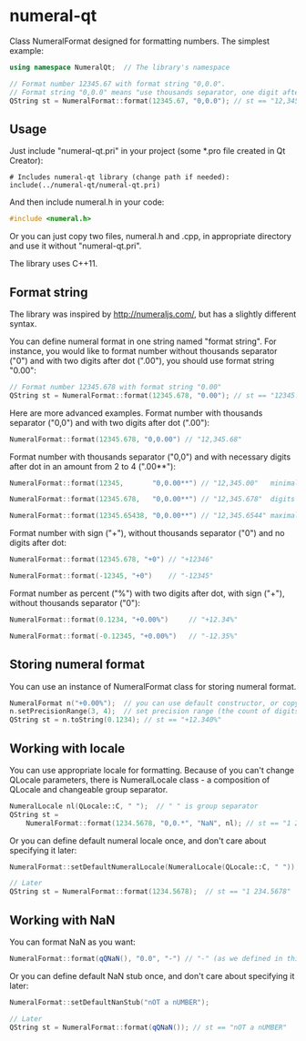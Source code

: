 numeral-qt
==========

Class NumeralFormat designed for formatting numbers. The simplest example:
```c++
using namespace NumeralQt;	// The library's namespace

// Format number 12345.67 with format string "0,0.0". 
// Format string "0,0.0" means "use thousands separator, one digit after dot)":
QString st = NumeralFormat::format(12345.67, "0,0.0"); // st == "12,345.7"
```

## Usage

Just include "numeral-qt.pri" in your project (some *.pro file created in Qt Creator):
```
# Includes numeral-qt library (change path if needed):
include(../numeral-qt/numeral-qt.pri)
```

And then include numeral.h in your code:
```c++
#include <numeral.h>
```

Or you can just copy two files, numeral.h and .cpp, in appropriate directory and use it without "numeral-qt.pri".

The library uses C++11.

## Format string

The library was inspired by http://numeraljs.com/, but has a slightly different syntax. 

You can define numeral format in one string named "format string". For instance, you would like to format number without thousands separator ("0") and with two digits after dot (".00"), you should use format string "0.00":
```c++
// Format number 12345.678 with format string "0.00"
QString st = NumeralFormat::format(12345.678, "0.00"); // st == "12345.68"
```

Here are more advanced examples. Format number with thousands separator ("0,0") and with two digits after dot (".00"):
```c++
NumeralFormat::format(12345.678, "0,0.00") // "12,345.68"
```
Format number with thousands separator ("0,0") and with necessary digits after dot in an amount from 2 to 4 (".00**"):
```c++
NumeralFormat::format(12345,       "0,0.00**") // "12,345.00"   minimal digits after dot = 2
```
```c++
NumeralFormat::format(12345.678,   "0,0.00**") // "12,345.678"  digits after dot between 2 and 4
```
```c++
NumeralFormat::format(12345.65438, "0,0.00**") // "12,345.6544" maximal digits after dot = 4
```
Format number with sign ("+"), without thousands separator ("0") and no digits after dot:
```c++
NumeralFormat::format(12345.678, "+0") // "+12346"
```
```c++
NumeralFormat::format(-12345, "+0")    // "-12345"
```
Format number as percent ("%") with two digits after dot, with sign ("+"), without thousands separator ("0"):
```c++
NumeralFormat::format(0.1234, "+0.00%")		// "+12.34%"
```
```c++
NumeralFormat::format(-0.12345, "+0.00%")	// "-12.35%"
```

## Storing numeral format
You can use an instance of NumeralFormat class for storing numeral format.
```c++
NumeralFormat n("+0.00%");  // you can use default constructor, or copy of NumeralFormat, or from QString
n.setPrecisionRange(3, 4);  // set precision range (the count of digits after dot) between 3 and 4
QString st = n.toString(0.1234); // st == "+12.340%"
```

## Working with locale
You can use appropriate locale for formatting. Because of you can't change QLocale parameters, there is NumeralLocale class - a composition of QLocale and changeable group separator. 
```c++
NumeralLocale nl(QLocale::C, " ");  // " " is group separator
QString st = 
	NumeralFormat::format(1234.5678, "0,0.*", "NaN", nl); // st == "1 234.6"
```

Or you can define default numeral locale once, and don't care about specifying it later:
```c++
NumeralFormat::setDefaultNumeralLocale(NumeralLocale(QLocale::C, " "));

// Later
QString st = NumeralFormat::format(1234.5678);  // st == "1 234.5678"
```

## Working with NaN
You can format NaN as you want:
```c++
NumeralFormat::format(qQNaN(), "0.0", "-") // "-" (as we defined in third parameter)
```

Or you can define default NaN stub once, and don't care about specifying it later:
```c++
NumeralFormat::setDefaultNanStub("nOT a nUMBER");

// Later
QString st = NumeralFormat::format(qQNaN()); // st == "nOT a nUMBER"
```
